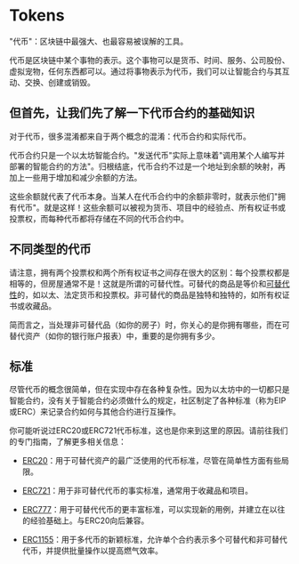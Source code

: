# Tokens

"代币"：区块链中最强大、也最容易被误解的工具。

代币是区块链中某个事物的表示。这个事物可以是货币、时间、服务、公司股份、虚拟宠物，任何东西都可以。通过将事物表示为代币，我们可以让智能合约与其互动、交换、创建或销毁。

## 但首先，让我们先了解一下代币合约的基础知识
对于代币，很多混淆都来自于两个概念的混淆：代币合约和实际代币。

代币合约只是一个以太坊智能合约。"发送代币"实际上意味着"调用某个人编写并部署的智能合约的方法"。归根结底，代币合约不过是一个地址到余额的映射，再加上一些用于增加和减少余额的方法。

这些余额就代表了代币本身。当某人在代币合约中的余额非零时，就表示他们"拥有代币"。就是这样！这些余额可以被视为货币、项目中的经验点、所有权证书或投票权，而每种代币都将存储在不同的代币合约中。

## 不同类型的代币
请注意，拥有两个投票权和两个所有权证书之间存在很大的区别：每个投票权都是相等的，但房屋通常不是！这就是所谓的可替代性。可替代的商品是等价和[可替代性](https://en.wikipedia.org/wiki/Fungibility)的，如以太、法定货币和投票权。非可替代的商品是独特和独特的，如所有权证书或收藏品。

简而言之，当处理非可替代品（如你的房子）时，你关心的是你拥有哪些，而在可替代资产（如你的银行账户报表）中，重要的是你拥有多少。

## 标准
尽管代币的概念很简单，但在实现中存在各种复杂性。因为以太坊中的一切都只是智能合约，没有关于智能合约必须做什么的规定，社区制定了各种标准（称为EIP或ERC）来记录合约如何与其他合约进行互操作。

你可能听说过ERC20或ERC721代币标准，这也是你来到这里的原因。请前往我们的专门指南，了解更多相关信息：

* [ERC20](./ERC20/ERC20.md)：用于可替代资产的最广泛使用的代币标准，尽管在简单性方面有些局限。

* [ERC721](./ERC721.md)：用于非可替代代币的事实标准，通常用于收藏品和项目。

* [ERC777](./ERC777.md)：用于可替代代币的更丰富标准，可以实现新的用例，并建立在以往的经验基础上。与ERC20向后兼容。

* [ERC1155](./ERC1155.md)：用于多代币的新颖标准，允许单个合约表示多个可替代和非可替代代币，并提供批量操作以提高燃气效率。